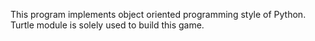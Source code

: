 This program implements object oriented programming style of Python. 
Turtle module is solely used to build this game.
